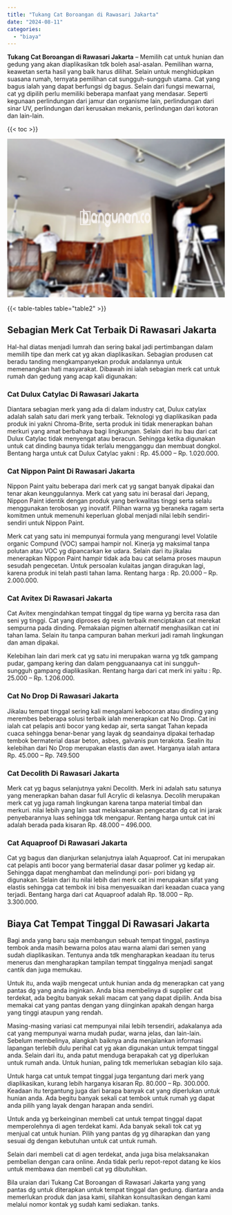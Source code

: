 ```yaml
---
title: "Tukang Cat Boroangan di Rawasari Jakarta"
date: "2024-08-11"
categories: 
  - "biaya"
---
```


**Tukang Cat Boroangan di Rawasari Jakarta** – Memilih cat untuk hunian dan gedung yang akan diaplikasikan tdk boleh asal-asalan. Pemilihan warna, keawetan serta hasil yang baik harus dilihat. Selain untuk menghidupkan suasana rumah, ternyata pemilihan cat sungguh-sungguh utama. Cat yang bagus ialah yang dapat berfungsi dg bagus. Selain dari fungsi mewarnai, cat yg dipilih perlu memiliki beberapa manfaat yang mendasar. Seperti kegunaan perlindungan dari jamur dan organisme lain, perlindungan dari sinar UV, perlindungan dari kerusakan mekanis, perlindungan dari kotoran dan lain-lain.

{{< toc >}}

![Tukang Cat Boroangan di Rawasari Jakarta](/images/jasa-cat-murah27.png)

{{< table-tables table="table2" >}}

## Sebagian Merk Cat Terbaik Di Rawasari Jakarta

Hal-hal diatas menjadi lumrah dan sering bakal jadi pertimbangan dalam memilih tipe dan merk cat yg akan diaplikasikan. Sebagian produsen cat beradu tanding mengkampanyekan produk andalannya untuk memenangkan hati masyarakat. Dibawah ini ialah sebagian merk cat untuk rumah dan gedung yang acap kali digunakan:

### Cat Dulux Catylac Di Rawasari Jakarta

Diantara sebagian merk yang ada di dalam industry cat, Dulux catylax adalah salah satu dari merk yang terbaik. Teknologi yg diaplikasikan pada produk ini yakni Chroma-Brite, serta produk ini tidak menerapkan bahan merkuri yang amat berbahaya bagi lingkungan. Selain dari itu bau dari cat Dulux Catylac tidak menyengat atau beracun. Sehingga ketika digunakan untuk cat dinding baunya tidak terlalu mengganggu dan membuat dongkol. Bentang harga untuk cat Dulux Catylac yakni : Rp. 45.000 – Rp. 1.020.000.

### Cat Nippon Paint Di Rawasari Jakarta

Nippon Paint yaitu beberapa dari merk cat yg sangat banyak dipakai dan tenar akan keunggulannya. Merk cat yang satu ini berasal dari Jepang, Nippon Paint identik dengan produk yang berkwalitas tinggi serta selalu menggunakan terobosan yg inovatif. Pilihan warna yg beraneka ragam serta komitmen untuk memenuhi keperluan global menjadi nilai lebih sendiri-sendiri untuk Nippon Paint.

Merk cat yang satu ini mempunyai formula yang mengurangi level Volatile organic Compund (VOC) sampai hampir nol. Kinerja yg maksimal tanpa polutan atau VOC yg dipancarkan ke udara. Selain dari itu jikalau menerapkan Nippon Paint hampir tidak ada bau cat selama proses maupun sesudah pengecetan. Untuk persoalan kulaitas jangan diragukan lagi, karena produk ini telah pasti tahan lama. Rentang harga : Rp. 20.000 – Rp. 2.000.000.

### Cat Avitex Di Rawasari Jakarta

Cat Avitex mengindahkan tempat tinggal dg tipe warna yg bercita rasa dan seni yg tinggi. Cat yang diproses dg resin terbaik menciptakan cat merekat sempurna pada dinding. Pemakaian pigmen alternatif menghasilkan cat ini tahan lama. Selain itu tanpa campuran bahan merkuri jadi ramah lingkungan dan aman dipakai.

Kelebihan lain dari merk cat yg satu ini merupakan warna yg tdk gampang pudar, gampang kering dan dalam pengguanaanya cat ini sungguh-sungguh gampang diaplikasikan. Rentang harga dari cat merk ini yaitu : Rp. 25.000 – Rp. 1.206.000.

### Cat No Drop Di Rawasari Jakarta

Jikalau tempat tinggal sering kali mengalami kebocoran atau dinding yang merembes beberapa solusi terbaik ialah menerapkan cat No Drop. Cat ini ialah cat pelapis anti bocor yang kedap air, serta sangat Tahan kepada cuaca sehingga benar-benar yang layak dg seandainya dipakai terhadap tembok bermaterial dasar beton, asbes, galvanis pun terakota. Sealin itu kelebihan dari No Drop merupakan elastis dan awet. Harganya ialah antara Rp. 45.000 – Rp. 749.500

### Cat Decolith Di Rawasari Jakarta

Merk cat yg bagus selanjutnya yakni Decolith. Merk ini adalah satu satunya yang menerapkan bahan dasar full Acrylic di kelasnya. Decolih merupakan merk cat yg juga ramah lingkungan karena tanpa material timbal dan merkuri. nilai lebih yang lain saat melaksanakan pengecatan dg cat ini jarak penyebarannya luas sehingga tdk mengapur. Rentang harga untuk cat ini adalah berada pada kisaran Rp. 48.000 – 496.000.

### Cat Aquaproof Di Rawasari Jakarta

Cat yg bagus dan dianjurkan selanjutnya ialah Aquaproof. Cat ini merupakan cat pelapis anti bocor yang bermaterial dasar dasar polimer yg kedap air. Sehingga dapat menghambat dan melindungi pori- pori bidang yg digunakan. Selain dari itu nilai lebih dari merk cat ini merupakan sifat yang elastis sehingga cat tembok ini bisa menyesuaikan dari keaadan cuaca yang terjadi. Bentang harga dari cat Aquaproof adalah Rp. 18.000 – Rp. 3.300.000.

## Biaya Cat Tempat Tinggal Di Rawasari Jakarta

Bagi anda yang baru saja membangun sebuah tempat tinggal, pastinya tembok anda masih bewarna polos atau warna alami dari semen yang sudah diaplikasikan. Tentunya anda tdk mengharapkan keadaan itu terus menerus dan mengharapkan tampilan tempat tinggalnya menjadi sangat cantik dan juga memukau.

Untuk itu, anda wajib mengecat untuk hunian anda dg menerapkan cat yang pantas dg yang anda inginkan. Anda bisa membelinya di supplier cat terdekat, ada begitu banyak sekali macam cat yang dapat dipilih. Anda bisa memakai cat yang pantas dengan yang diinginkan apakah dengan harga yang tinggi ataupun yang rendah.

Masing-masing variasi cat mempunyai nilai lebih tersendiri, adakalanya ada cat yang mempunyai warna mudah pudar, warna jelas, dan lain-lain. Sebelum membelinya, alangkah baiknya anda menjalankan informasi lapangan terlebih dulu perihal cat yg akan digunakan untuk tempat tinggal anda. Selain dari itu, anda patut menduga berapakah cat yg diperlukan untuk rumah anda. Untuk hunian, paling tdk memerlukan sebagian kilo saja.

Untuk harga cat untuk tempat tinggal juga tergantung dari merk yang diaplikasikan, kurang lebih harganya kisaran Rp. 80.000 – Rp. 300.000. Keadaan itu tergantung juga dari barapa banyak cat yang diperlukan untuk hunian anda. Ada begitu banyak sekali cat tembok untuk rumah yg dapat anda pilih yang layak dengan harapan anda sendiri.

Untuk anda yg berkeinginan membeli cat untuk tempat tinggal dapat memperolehnya di agen terdekat kami. Ada banyak sekali tok cat yg menjual cat untuk hunian. Pilih yang pantas dg yg diharapkan dan yang sesuai dg dengan kebutuhan untuk cat untuk rumah.

Selain dari membeli cat di agen terdekat, anda juga bisa melaksanakan pembelian dengan cara online. Anda tidak perlu repot-repot datang ke kios untuk membawa dan membeli cat yg dibutuhkan.

Bila uraian dari Tukang Cat Boroangan di Rawasari Jakarta yang yang pantas dg untuk diterapkan untuk tempat tinggal dan gedung. diantara anda memerlukan produk dan jasa kami, silahkan konsultasikan dengan kami melalui nomor kontak yg sudah kami sediakan. tanks.
